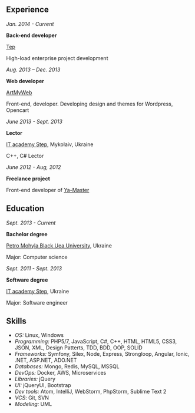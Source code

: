 ## Experience

*Jan. 2014 - Current*

**Back-end developer**

[Tep](http://tep.io/)

High-load enterprise project development

*Aug. 2013 – Dec. 2013*

**Web developer**

[ArtMyWeb](http://artmyweb.com/)

Front-end, developer. Developing design and themes for Wordpress, Opencart

*June 2013 - Sept. 2013*

**Lector**

[IT academy Step](http://itstep.org/), Mykolaiv, Ukraine

C++, C# Lector

*June 2012 - Aug, 2012*

**Freelance project**

Front-end developer of [Ya-Master](http://ya-master.com.ua/)

## Education
*Sept. 2013 - Current*

**Bachelor degree**

[Petro Mohyla Black Uea University](http://chdu.edu.ua/), Ukraine

Major: Computer science

*Sept. 2011 - Sept. 2013*

**Software degree**

[IT academy Step](http://itstep.org/), Ukraine

Major: Software engineer

## Skills
* *OS:* Linux, Windows
* *Programming:* PHP5/7, JavaScript, C#, C++, HTML, HTML5, CSS3, JSON, XML, Design Patterts, TDD, BDD, OOP, SOLID
* *Frameworks:* Symfony, Silex, Node, Express, Strongloop, Angular, Ionic, .NET, ASP.NET, ADO.NET
* *Databases:* Mongo, Redis, MySQL, MSSQL
* *DevOps:* Docker, AWS, Microservices
* *Libraries:* jQuery
* *UI:* jQueryUI, Bootstrap
* *Dev tools:* Atom, IntelliJ, WebStorm, PhpStorm, Sublime Text 2
* *VCS*: Git, SVN
* *Modeling:* UML

